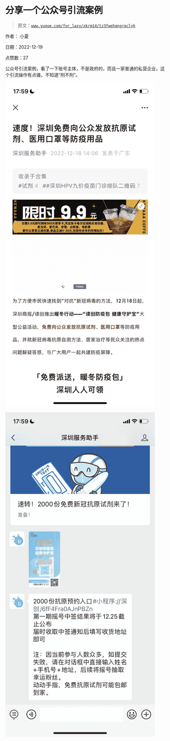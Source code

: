 # 分享一个公众号引流案例

> 原文：[`www.yuque.com/for_lazy/xkrm14/tz3fwehqngrqclyh`](https://www.yuque.com/for_lazy/xkrm14/tz3fwehqngrqclyh)

作者： 小夏

日期：2022-12-19

点赞数：27

公众号引流案例，看了一下账号主体，不是政府的，而且一家普通的私营企业，这个引流操作有点骚，不知道“刑不刑”。

![](img/c6ad74b9cdb304fec10028e12fa59207.png)

![](img/ccff9bc7ef68c1add9473b6d3e69d492.png)

